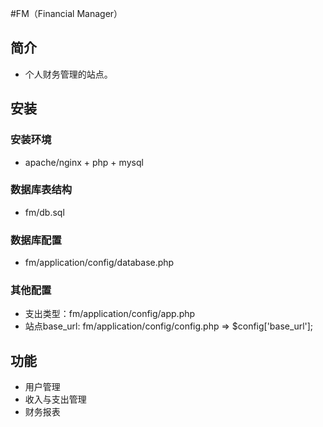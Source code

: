 #FM（Financial Manager）

## 简介

* 个人财务管理的站点。

## 安装

### 安装环境
* apache/nginx + php + mysql

### 数据库表结构
* fm/db.sql

### 数据库配置
* fm/application/config/database.php

### 其他配置
* 支出类型：fm/application/config/app.php
* 站点base_url:  fm/application/config/config.php => $config['base_url'];

## 功能

* 用户管理
* 收入与支出管理
* 财务报表
